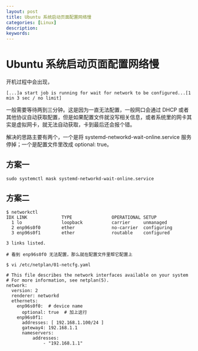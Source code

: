 ```yaml
---
layout: post
title: Ubuntu 系统启动页面配置网络慢
categories: [Linux]
description:
keywords: 
---
```


# Ubuntu 系统启动页面配置网络慢

开机过程中会出现，

```
[...]a start job is running for wait for network to be configured...[1 min 3 sec / no limit]
```

一般需要等待两到三分钟。这是因为一直无法配置，一般网口会通过 DHCP 或者其他协议自动获取配置，但是如果配置文件就没写相关信息，或者系统里的网卡其实是虚拟网卡，就无法自动获取，卡到最后还会报个错。

解决的思路主要有两个，一个是将 systemd-networkd-wait-online.service 服务停掉；一个是配置文件里改成 optional: true。

## 方案一

```
sudo systemctl mask systemd-networkd-wait-online.service
```

## 方案二

```
$ networkctl
IDX LINK             TYPE               OPERATIONAL SETUP
  1 lo               loopback           carrier     unmanaged
  2 enp96s0f0        ether              no-carrier  configuring
  3 enp96s0f1        ether              routable    configured

3 links listed.

# 看到 enp96s0f0 无法配置，那么就在配置文件里帮它配置上

$ vi /etc/netplan/01-netcfg.yaml

# This file describes the network interfaces available on your system
# For more information, see netplan(5).
network:
  version: 2
  renderer: networkd
  ethernets:
    enp96s0f0:  # device name
      optional: true  # 加上这行
    enp96s0f1:
      addresses: [ 192.168.1.100/24 ]
      gateway4: 192.168.1.1
      nameservers:
          addresses:
              - "192.168.1.1"
```
